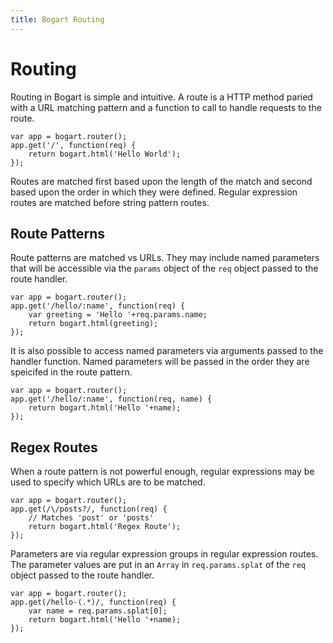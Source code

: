 ```yaml
---
title: Bogart Routing
---
```


# Routing

Routing in Bogart is simple and intuitive.  A route is a HTTP method paried with a
URL matching pattern and a function to call to handle requests to the route.

    var app = bogart.router();
    app.get('/', function(req) {
    	return bogart.html('Hello World');
    });

Routes are matched first based upon the length of the match and second based upon the
order in which they were defined.  Regular expression routes are matched before string
pattern routes.

## Route Patterns

Route patterns are matched vs URLs.  They may include named parameters that will
be accessible via the `params` object of the `req` object passed to the route handler.

    var app = bogart.router();
    app.get('/hello/:name', function(req) {
    	var greeting = 'Hello '+req.params.name;
    	return bogart.html(greeting);
    });

It is also possible to access named parameters via arguments passed to the handler function.
Named parameters will be passed in the order they are speicifed in the route pattern.

    var app = bogart.router();
    app.get('/hello/:name', function(req, name) {
    	return bogart.html('Hello '+name);
    });

## Regex Routes

When a route pattern is not powerful enough, regular expressions may be used to specify which
URLs are to be matched.

    var app = bogart.router();
    app.get(/\/posts?/, function(req) {
    	// Matches 'post' or 'posts'
    	return bogart.html('Regex Route');
    });

Parameters are via regular expression groups in regular expression routes.  The parameter values
are put in an `Array` in `req.params.splat` of the `req` object passed to the route handler.

    var app = bogart.router();
    app.get(/hello-(.*)/, function(req) {
    	var name = req.params.splat[0];
    	return bogart.html('Hello '+name);
    });

